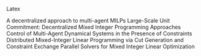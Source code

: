 Latex

A decentralized approach to multi-agent MILPs
Large-Scale Unit Commitment: Decentralized Mixed Integer Programming Approaches
Control of Multi-Agent Dynamical Systems in the Presence of Constraints
Distributed Mixed-Integer Linear Programming
via Cut Generation and Constraint Exchange
Parallel Solvers for Mixed Integer Linear Optimization

